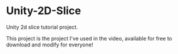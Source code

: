 # Unity-2D-Slice
Unity 2d slice tutorial project.

This project is the project I've used in the video, available for free to download and modify for everyone!
